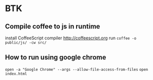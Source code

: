 # BTK

## Compile coffee to js in runtime
  install CoffeeScript compiler http://coffeescript.org
  run `coffee -o public/js/ -cw src/`

## How to run using google chrome
  `open -a "Google Chrome" --args --allow-file-access-from-files`
  `open index.html`
